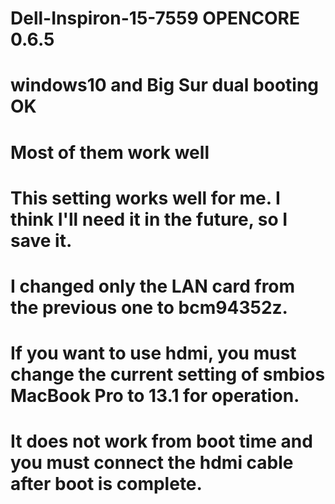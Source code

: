 # Dell-Inspiron-15-7559 OPENCORE 0.6.5
# windows10 and Big Sur dual booting OK
# Most of them work well
# This setting works well for me. I think I'll need it in the future, so I save it.
# I changed only the LAN card from the previous one to bcm94352z.
# If you want to use hdmi, you must change the current setting of smbios MacBook Pro to 13.1 for operation.
# It does not work from boot time and you must connect the hdmi cable after boot is complete.
